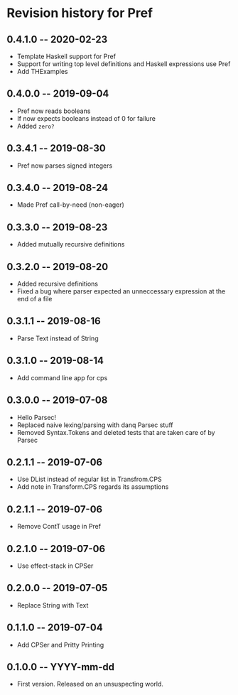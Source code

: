 # Revision history for Pref

## 0.4.1.0 -- 2020-02-23

* Template Haskell support for Pref
* Support for writing top level definitions and Haskell expressions use Pref
* Add THExamples

## 0.4.0.0 -- 2019-09-04

* Pref now reads booleans
* If now expects booleans instead of 0 for failure
* Added `zero?`


## 0.3.4.1 -- 2019-08-30

* Pref now parses signed integers


## 0.3.4.0 -- 2019-08-24

* Made Pref call-by-need (non-eager)


## 0.3.3.0 -- 2019-08-23

* Added mutually recursive definitions


## 0.3.2.0 -- 2019-08-20

* Added recursive definitions
* Fixed a bug where parser expected an unneccessary expression
  at the end of a file


## 0.3.1.1 -- 2019-08-16

* Parse Text instead of String

## 0.3.1.0 -- 2019-08-14

* Add command line app for cps

## 0.3.0.0 -- 2019-07-08

* Hello Parsec!
* Replaced naive lexing/parsing with danq Parsec stuff
* Removed Syntax.Tokens and deleted tests that are taken care of by Parsec

## 0.2.1.1 -- 2019-07-06

* Use DList instead of regular list in Transfrom.CPS
* Add note in Transform.CPS regards its assumptions

## 0.2.1.1 -- 2019-07-06

* Remove ContT usage in Pref

## 0.2.1.0 -- 2019-07-06

* Use effect-stack in CPSer

## 0.2.0.0 -- 2019-07-05

* Replace String with Text

## 0.1.1.0 -- 2019-07-04

* Add CPSer and Pritty Printing

## 0.1.0.0 -- YYYY-mm-dd

* First version. Released on an unsuspecting world.
